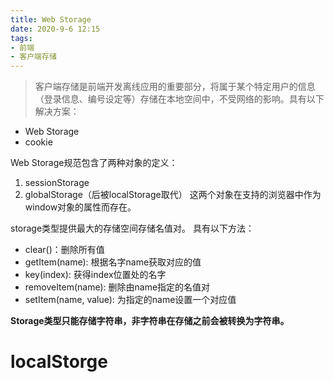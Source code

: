 ```yaml
---
title: Web Storage
date: 2020-9-6 12:15
tags: 
- 前端
- 客户端存储
---
```

> 客户端存储是前端开发离线应用的重要部分，将属于某个特定用户的信息（登录信息、编号设定等）存储在本地空间中，不受网络的影响。具有以下解决方案：
+ Web Storage
+ cookie

Web Storage规范包含了两种对象的定义：
1. sessionStorage
2. globalStorage（后被localStorage取代）
这两个对象在支持的浏览器中作为window对象的属性而存在。

storage类型提供最大的存储空间存储名值对。
具有以下方法：
+ clear()：删除所有值
+ getItem(name): 根据名字name获取对应的值
+ key(index): 获得index位置处的名字
+ removeItem(name): 删除由name指定的名值对
+ setItem(name, value): 为指定的name设置一个对应值

**Storage类型只能存储字符串，非字符串在存储之前会被转换为字符串。**
# localStorge




